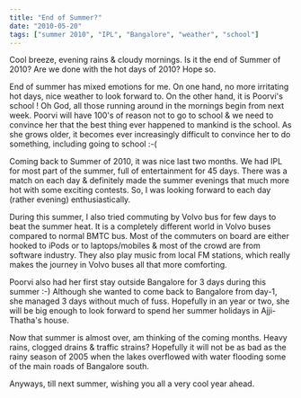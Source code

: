 ```yaml
---
title: "End of Summer?"
date: "2010-05-20"
tags: ["summer 2010", "IPL", "Bangalore", "weather", "school"]
---
```


Cool breeze, evening rains & cloudy mornings. Is it the end of Summer of 2010? Are we done with the hot days of 2010? Hope so.

End of summer has mixed emotions for me. On one hand, no more irritating hot days, nice weather to look forward to. On the other hand, it is Poorvi's school ! Oh God, all those running around in the mornings begin from next week. Poorvi will have 100's of reason not to go to school & we need to convince her that the best thing ever happened to mankind is the school. As she grows older, it becomes ever increasingly difficult to convince her to do something, including going to school :-(

Coming back to Summer of 2010, it was nice last two months. We had IPL for most part of the summer, full of entertainment for 45 days. There was a match on each day & definitely made the summer evenings that much more hot with some exciting contests. So, I was looking forward to each day (rather evening) enthusiastically.

During this summer, I also tried commuting by Volvo bus for few days to beat the summer heat. It is a completely different world in Volvo buses compared to normal BMTC bus. Most of the commuters on board are either hooked to iPods or to laptops/mobiles & most of the crowd are from software industry. They also play music from local FM stations, which really makes the journey in Volvo buses all that more comforting.

Poorvi also had her first stay outside Bangalore for 3 days during this summer :-) Although she wanted to come back to Bangalore from day-1, she managed 3 days without much of fuss. Hopefully in an year or two, she will be big enough to look forward to spend her summer holidays in Ajji-Thatha's house.

Now that summer is almost over, am thinking of the coming months. Heavy rains, clogged drains & traffic strains? Hopefully it will not be as bad as the rainy season of 2005 when the lakes overflowed with water flooding some of the main roads of Bangalore south.

Anyways, till next summer, wishing you all a very cool year ahead.
